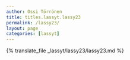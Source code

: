 ```yaml
---
author: Ossi Törrönen
title: titles.lassyt.lassy23
permalink: /lassy23/
layout: page
categories: [lassyt]
---
```

{% translate_file _lassyt/lassy23/lassy23.md %}